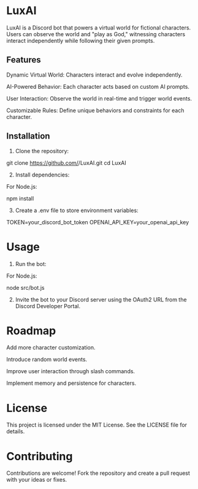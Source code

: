 # LuxAI

LuxAI is a Discord bot that powers a virtual world for fictional characters. Users can observe the world and "play as God," witnessing characters interact independently while following their given prompts.




## Features

Dynamic Virtual World: Characters interact and evolve independently.

AI-Powered Behavior: Each character acts based on custom AI prompts.

User Interaction: Observe the world in real-time and trigger world events.

Customizable Rules: Define unique behaviors and constraints for each character.




## Installation

1. Clone the repository:

git clone https://github.com/<your-username>/LuxAI.git
cd LuxAI


2. Install dependencies:

For Node.js:

npm install


3. Create a .env file to store environment variables:

TOKEN=your_discord_bot_token
OPENAI_API_KEY=your_openai_api_key




 

# Usage

1. Run the bot:

For Node.js:

node src/bot.js





2. Invite the bot to your Discord server using the OAuth2 URL from the Discord Developer Portal.




 

# Roadmap

Add more character customization.

Introduce random world events.

Improve user interaction through slash commands.

Implement memory and persistence for characters.



 

# License

This project is licensed under the MIT License. See the LICENSE file for details.


 

# Contributing

Contributions are welcome! Fork the repository and create a pull request with your ideas or fixes.




